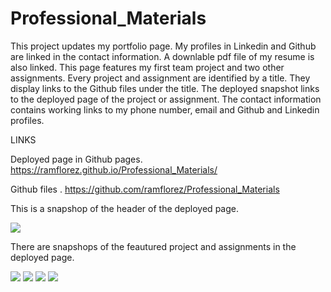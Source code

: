 # Professional_Materials
This project updates my portfolio page. My profiles in Linkedin and Github are linked in the contact information. A downlable pdf file of my resume is also linked. This page features my first team project and two other assignments. Every project and assignment are identified by a title. They display links to the Github files under the title. The deployed snapshot links to the deployed page of the project or assignment. The contact information contains working links to my phone number, email and Github and Linkedin profiles.

LINKS

Deployed page in Github pages.
<https://ramflorez.github.io/Professional_Materials/>

Github files .
<https://github.com/ramflorez/Professional_Materials>

This is a snapshop of the header of the deployed page.

<img src="./assests/images/header.png">

There are snapshops of the feautured project and assignments in the deployed page.

<img src="./assests/images/wk1.png">

<img src="./assests/images/wk2.png">

<img src="./assests/images/wk3.png">

<img src="./assests/images/Contact_info.png">

